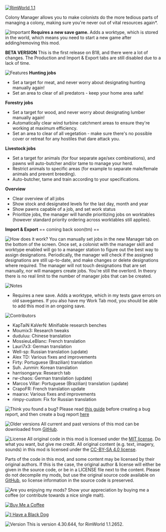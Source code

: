 [![RimWorld 1.1](https://img.shields.io/badge/RimWorld-1.1-brightgreen.svg)](http://rimworldgame.com/)

Colony Manager allows you to make colonists do the more tedious parts of managing a colony, making sure you're never out of vital resources again*. 


  
  
![Important](https://banners.karel-kroeze.nl/title/Important.png)
**Requires a new save game.**
Adds a worktype, which is stored in the world, which means you need to start a new game after adding/removing this mod. 

**BETA VERSION**
This is the first release on B18, and there were a lot of changes. The Production and Import & Export tabs are still disabled due to a lack of time. 


  
  
![Features](https://banners.karel-kroeze.nl/title/Features.png)
**Hunting jobs**
- Set a target for meat, and never worry about designating hunting manually again! 
- Set an area to clear of all predators - keep your home area safe! 

**Forestry jobs**
- Set a target for wood, and never worry about designating lumber manually again! 
- Automatically clear wind turbine catchment areas to ensure they're working at maximum efficiency. 
- Set an area to clear of all vegetation - make sure there's no possible cover or retreat for any hostiles that dare attack you. 

**Livestock jobs**
- Set a target for animals (for four separate age/sex combinations), and pawns will auto-butcher and/or tame to manage your herd. 
- Restrict animals to specific areas (for example to separate male/female animals and prevent breeding). 
- Auto-butcher, tame and train according to your specifications. 

**Overview**
- Clear overview of all jobs 
- Show stock and designated levels for the last day, month and year 
- Show pawns capable of a job, and set work status 
- Prioritize jobs, the manager will handle prioritizing jobs on worktables (however standard priority ordering across worktables still applies). 

**Import & Export**
 == coming back soon(tm) ==


  
  
![How does it work?](https://banners.karel-kroeze.nl/title/How%20does%20it%20work%3F.png)
You can manually set jobs in the new Manager tab on the bottom of the screen. Once set, a colonist with the manager skill and worktype enabled will go to a manager station to figure out the best way to assign designations. 
Periodically, the manager will check if the assigned designations are still up-to-date, and make changes or delete designations where required. The manager will not touch designations that are set manually, nor will managers create jobs. You're still the overlord. 
In theory there is no real limit to the number of manager jobs that can be created. 


  
  
![Notes](https://banners.karel-kroeze.nl/title/Notes.png)
- Requires a new save. Adds a worktype, which in my tests gave errors on old savegames. If you also have my Work Tab mod, you should be able to add this mod in an ongoing save.


  
  
![Contributors](https://banners.karel-kroeze.nl/title/Contributors.png)
 - KapTaiN KaVerN:	Minifiable research benches
 - Moumix3:	Research tweaks
 - duduluu:	Chinese translation
 - MossieuLeBlanc:	French translation
 - Lauri7x3:	German translation
 - Well-sp:	Russian translation (update)
 - Alex TD:	Various fixes and improvements
 - Firty:	Portuguese (Brazilian) translation
 - Suh. Junmin:	Korean translation
 - harrisongarya:	Research tab
 - rw-chaos:	German translation (update)
 - Marcos Villar:	Portuguese (Brazilian) translation (update)
 - CrapoFR:	French translation update
 - maarxx:	Various fixes and improvements
 - rimpy-custom:	Fix for Russian translation


  
  
![Think you found a bug?](https://banners.karel-kroeze.nl/title/Think%20you%20found%20a%20bug%3F.png)
Please read [this guide](http://steamcommunity.com/sharedfiles/filedetails/?id=725234314) before creating a bug report,
 and then create a bug report [here](https://github.com/fluffy-mods/ColonyManager/issues)


  
  
![Older versions](https://banners.karel-kroeze.nl/title/Older%20versions.png)
All current and past versions of this mod can be downloaded from [GitHub](https://github.com/fluffy-mods/ColonyManager/releases).


  
  
![License](https://banners.karel-kroeze.nl/title/License.png)
All original code in this mod is licensed under the [MIT license](https://opensource.org/licenses/MIT). Do what you want, but give me credit. 
All original content (e.g. text, imagery, sounds) in this mod is licensed under the [CC-BY-SA 4.0 license](http://creativecommons.org/licenses/by-sa/4.0/).

Parts of the code in this mod, and some content may be licensed by their original authors. If this is the case, the original author & license will either be given in the source code, or be in a LICENSE file next to the content. Please do not decompile my mods, but use the original source code available on [GitHub](https://github.com/fluffy-mods/ColonyManager/), so license information in the source code is preserved.


  
  
![Are you enjoying my mods?](https://banners.karel-kroeze.nl/title/Are%20you%20enjoying%20my%20mods%3F.png)
Show your appreciation by buying me a coffee (or contribute towards a nice single malt).

[![Buy Me a Coffee](http://i.imgur.com/EjWiUwx.gif)](https://ko-fi.com/fluffymods)

[![I Have a Black Dog](https://i.ibb.co/ss59Rwy/New-Project-2.png)](https://www.youtube.com/watch?v=XiCrniLQGYc)


  
  
![Version](https://banners.karel-kroeze.nl/title/Version.png)
This is version 4.30.644, for RimWorld 1.1.2652.